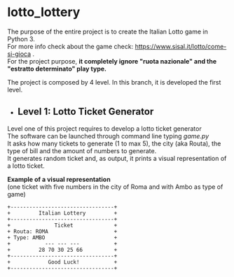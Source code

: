 # lotto_lottery
The purpose of the entire project is to create the Italian Lotto game in Python 3.\
For more info check about the game check: https://www.sisal.it/lotto/come-si-gioca .\
For the project purpose, **it completely ignore "ruota nazionale" and the "estratto determinato" play type.**

The project is composed by 4 level. In this branch, it is developed the first level.

* ## Level 1: Lotto Ticket Generator
Level one of this project requires to develop a lotto ticket generator\
The software can be launched through command line typing *game.py* \
It asks how many tickets to generate (1 to max 5), the city (aka Routa), the type of bill and the amount of numbers to generate.\
It generates random ticket and, as output, it prints a visual representation of a lotto ticket.

**Example of a visual representation**\
(one ticket with five numbers in the city of Roma and with Ambo as type of game)
```
+---------------------------------+
+         Italian Lottery         +
+---------------------------------+
+              Ticket             +
+ Routa: ROMA                     +
+ Type: AMBO                      +
+           --- --- ---           +
+         28 70 30 25 66          +
+---------------------------------+
+            Good Luck!           +
+---------------------------------+
